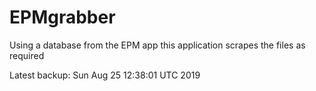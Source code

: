 # EPMgrabber
Using a database from the EPM app this application scrapes the files as required


Latest backup: Sun Aug 25 12:38:01 UTC 2019
